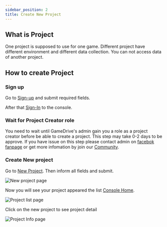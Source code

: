 ```yaml
---
sidebar_position: 2
title: Create New Project
---
```


## What is Project

One project is supposed to use for one game. Different project have different environment and different data collection. You can not access data of another project.

## How to create Project

### Sign up

Go to [Sign-up](https://console.gamedrive.cc/sign-up) and submit required fields.

After that [Sign-In](https://console.gamedrive.cc/sign-up) to the console.

### Wait for Project Creator role

You need to wait until GameDrive's admin gain you a role as a project creator before be able to create a project. This step may take 0-2 days to be approve. If you have issue on this step please contact admin on [facebok fanpage](https://www.facebook.com/gamedrive.cc) or get more infomation by join our [Community](https://www.gamedrive.cc/community).

### Create New project

Go to [New Project](https://console.gamedrive.cc/projects/new). Then inform all fields and submit.

![New project page](/img/docusaurus.png)

Now you will see your project appeared the list [Console Home](https://console.gamedrive.cc/home).

![Project list page](/img/docusaurus.png)

Click on the new project to see project detail

![Project Info page](/img/docusaurus.png)
